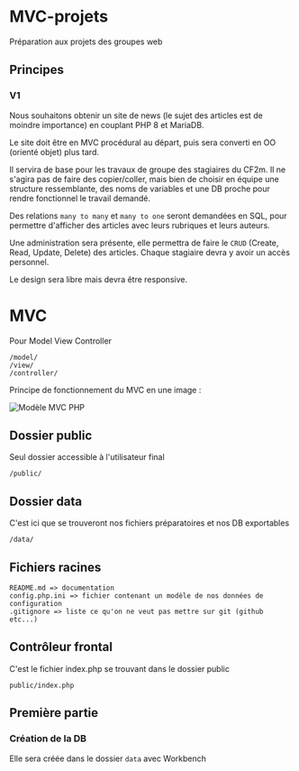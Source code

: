 # MVC-projets
Préparation aux projets des groupes web

## Principes

### V1
Nous souhaitons obtenir un site de news (le sujet des articles est de moindre importance) en couplant PHP 8 et MariaDB.

Le site doit être en MVC procédural au départ, puis sera converti en OO (orienté objet) plus tard.

Il servira de base pour les travaux de groupe des stagiaires du CF2m. Il ne s'agira pas de faire des copier/coller, mais bien de choisir en équipe une structure ressemblante, des noms de variables et une DB proche pour rendre fonctionnel le travail demandé.

Des relations `many to many` et `many to one` seront demandées en SQL, pour permettre d'afficher des articles avec leurs rubriques et leurs auteurs.

Une administration sera présente, elle permettra de faire le `CRUD` (Create, Read, Update, Delete) des articles. Chaque stagiaire devra y avoir un accès personnel.

Le design sera libre mais devra être responsive.

# MVC

Pour Model View Controller

    /model/
    /view/
    /controller/

Principe de fonctionnement du MVC en une image :

![Modèle MVC PHP](https://github.com/WebDevCF2m2022/MVC-projets/raw/main/data/MVC.png)

## Dossier public

Seul dossier accessible à l'utilisateur final

    /public/

## Dossier data

C'est ici que se trouveront nos fichiers préparatoires et nos DB exportables

    /data/

## Fichiers racines

    README.md => documentation
    config.php.ini => fichier contenant un modèle de nos données de configuration
    .gitignore => liste ce qu'on ne veut pas mettre sur git (github etc...)

## Contrôleur frontal

C'est le fichier index.php se trouvant dans le dossier public

    public/index.php

## Première partie

### Création de la DB
Elle sera créée dans le dossier `data` avec Workbench